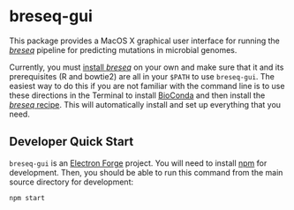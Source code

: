 # breseq-gui

This package provides a MacOS X graphical user interface for running the [_breseq_](https://github.com/barricklab/breseq) pipeline for predicting mutations in microbial genomes.

Currently, you must [install _breseq_](https://barricklab.org/twiki/pub/Lab/ToolsBacterialGenomeResequencing/documentation/installation.html) on your own and make sure that it and its prerequisites (R and bowtie2) are all in your `$PATH` to use `breseq-gui`. The easiest way to do this if you are not familiar with the command line is to use these directions in the Terminal to install [BioConda](https://bioconda.github.io/user/install.html) and then install the [_breseq_ recipe](http://bioconda.github.io/recipes/breseq/README.html). This will automatically install and set up everything that you need.

## Developer Quick Start

`breseq-gui` is an [Electron Forge](https://www.electronforge.io/) project. You will need to install [npm](https://www.npmjs.com/get-np) for development. Then, you should be able to run this command from the main source directory for development:

```
npm start
```

